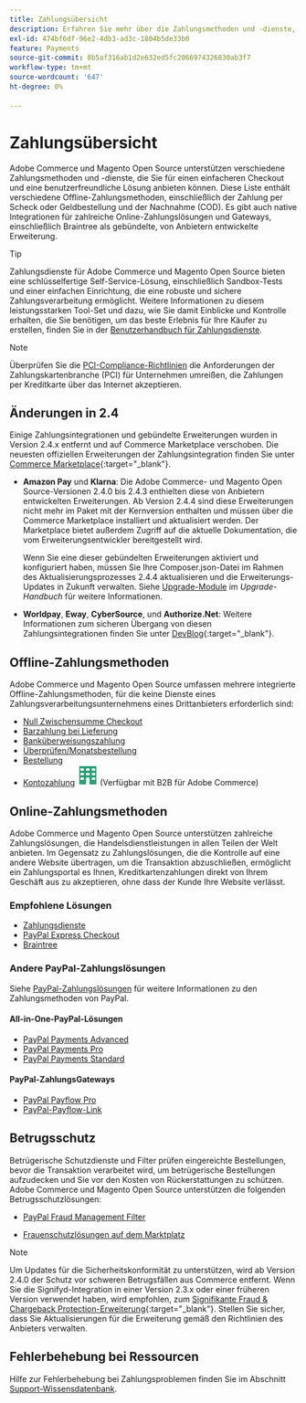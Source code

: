 ```yaml
---
title: Zahlungsübersicht
description: Erfahren Sie mehr über die Zahlungsmethoden und -dienste, die nativ in Adobe Commerce und Magento Open Source unterstützt werden.
exl-id: 474bf6df-96e2-4db3-ad3c-1804b5de33b0
feature: Payments
source-git-commit: 8b5af316ab1d2e632ed5fc2066974326830ab3f7
workflow-type: tm+mt
source-wordcount: '647'
ht-degree: 0%

---
```


# Zahlungsübersicht

Adobe Commerce und Magento Open Source unterstützen verschiedene Zahlungsmethoden und -dienste, die Sie für einen einfacheren Checkout und eine benutzerfreundliche Lösung anbieten können. Diese Liste enthält verschiedene Offline-Zahlungsmethoden, einschließlich der Zahlung per Scheck oder Geldbestellung und der Nachnahme (COD). Es gibt auch native Integrationen für zahlreiche Online-Zahlungslösungen und Gateways, einschließlich Braintree als gebündelte, von Anbietern entwickelte Erweiterung.

>[!TIP]
>
>Zahlungsdienste für Adobe Commerce und Magento Open Source bieten eine schlüsselfertige Self-Service-Lösung, einschließlich Sandbox-Tests und einer einfachen Einrichtung, die eine robuste und sichere Zahlungsverarbeitung ermöglicht. Weitere Informationen zu diesem leistungsstarken Tool-Set und dazu, wie Sie damit Einblicke und Kontrolle erhalten, die Sie benötigen, um das beste Erlebnis für Ihre Käufer zu erstellen, finden Sie in der [Benutzerhandbuch für Zahlungsdienste](https://experienceleague.adobe.com/docs/commerce-merchant-services/payment-services/guide-overview.html).

>[!NOTE]
>
>Überprüfen Sie die [PCI-Compliance-Richtlinien](../getting-started/compliance-pci.md) die Anforderungen der Zahlungskartenbranche (PCI) für Unternehmen umreißen, die Zahlungen per Kreditkarte über das Internet akzeptieren.

## Änderungen in 2.4

Einige Zahlungsintegrationen und gebündelte Erweiterungen wurden in Version 2.4.x entfernt und auf Commerce Marketplace verschoben. Die neuesten offiziellen Erweiterungen der Zahlungsintegration finden Sie unter [Commerce Marketplace](https://marketplace.magento.com/extensions/payments-security.html){:target=&quot;_blank&quot;}.

- **Amazon Pay** und **Klarna**: Die Adobe Commerce- und Magento Open Source-Versionen 2.4.0 bis 2.4.3 enthielten diese von Anbietern entwickelten Erweiterungen. Ab Version 2.4.4 sind diese Erweiterungen nicht mehr im Paket mit der Kernversion enthalten und müssen über die Commerce Marketplace installiert und aktualisiert werden. Der Marketplace bietet außerdem Zugriff auf die aktuelle Dokumentation, die vom Erweiterungsentwickler bereitgestellt wird.

  Wenn Sie eine dieser gebündelten Erweiterungen aktiviert und konfiguriert haben, müssen Sie Ihre Composer.json-Datei im Rahmen des Aktualisierungsprozesses 2.4.4 aktualisieren und die Erweiterungs-Updates in Zukunft verwalten. Siehe [Upgrade-Module](https://experienceleague.adobe.com/docs/commerce-operations/upgrade-guide/modules/upgrade.html) im _Upgrade-Handbuch_ für weitere Informationen.

- **Worldpay**, **Eway**, **CyberSource**, und **Authorize.Net**: Weitere Informationen zum sicheren Übergang von diesen Zahlungsintegrationen finden Sie unter [DevBlog](https://community.magento.com/t5/Magento-DevBlog/Deprecation-of-Magento-core-payment-integrations/ba-p/426445){:target=&quot;_blank&quot;}.

## Offline-Zahlungsmethoden

Adobe Commerce und Magento Open Source umfassen mehrere integrierte Offline-Zahlungsmethoden, für die keine Dienste eines Zahlungsverarbeitungsunternehmens eines Drittanbieters erforderlich sind:

- [Null Zwischensumme Checkout](zero-subtotal-checkout.md)
- [Barzahlung bei Lieferung](cash-on-delivery.md)
- [Banküberweisungszahlung](bank-transfer.md)
- [Überprüfen/Monatsbestellung](check-money-order.md)
- [Bestellung](purchase-order.md)
- [Kontozahlung](../b2b/enable-basic-features.md#configure-payment-on-account) ![B2B für Adobe Commerce](../assets/b2b.svg) (Verfügbar mit B2B für Adobe Commerce)

## Online-Zahlungsmethoden

Adobe Commerce und Magento Open Source unterstützen zahlreiche Zahlungslösungen, die Handelsdienstleistungen in allen Teilen der Welt anbieten. Im Gegensatz zu Zahlungslösungen, die die Kontrolle auf eine andere Website übertragen, um die Transaktion abzuschließen, ermöglicht ein Zahlungsportal es Ihnen, Kreditkartenzahlungen direkt von Ihrem Geschäft aus zu akzeptieren, ohne dass der Kunde Ihre Website verlässt.

### Empfohlene Lösungen

- [Zahlungsdienste](https://experienceleague.adobe.com/docs/commerce-merchant-services/payment-services/guide-overview.html)
- [PayPal Express Checkout](paypal-express-checkout.md)
- [Braintree](braintree.md)

### Andere PayPal-Zahlungslösungen

Siehe [PayPal-Zahlungslösungen](paypal.md) für weitere Informationen zu den Zahlungsmethoden von PayPal.

#### All-in-One-PayPal-Lösungen

- [PayPal Payments Advanced](paypal-payments-advanced.md)
- [PayPal Payments Pro](paypal-payments-pro.md)
- [PayPal Payments Standard](paypal-payments-standard.md)

#### PayPal-ZahlungsGateways

- [PayPal Payflow Pro](paypal-payflow-pro.md)
- [PayPal-Payflow-Link](paypal-payflow-link.md)

## Betrugsschutz

Betrügerische Schutzdienste und Filter prüfen eingereichte Bestellungen, bevor die Transaktion verarbeitet wird, um betrügerische Bestellungen aufzudecken und Sie vor den Kosten von Rückerstattungen zu schützen. Adobe Commerce und Magento Open Source unterstützen die folgenden Betrugsschutzlösungen:

- [PayPal Fraud Management Filter](paypal.md#paypal-fraud-management-filters)

- [Frauenschutzlösungen auf dem Marktplatz][1]

>[!NOTE]
>
>Um Updates für die Sicherheitskonformität zu unterstützen, wird ab Version 2.4.0 der Schutz vor schweren Betrugsfällen aus Commerce entfernt. Wenn Sie die Signifyd-Integration in einer Version 2.3.x oder einer früheren Version verwendet haben, wird empfohlen, zum [Signifikante Fraud &amp; Chargeback Protection-Erweiterung](https://marketplace.magento.com/signifyd-module-connect.html){:target=&quot;_blank&quot;}. Stellen Sie sicher, dass Sie Aktualisierungen für die Erweiterung gemäß den Richtlinien des Anbieters verwalten.

## Fehlerbehebung bei Ressourcen

Hilfe zur Fehlerbehebung bei Zahlungsproblemen finden Sie im Abschnitt [Support-Wissensdatenbank](https://experienceleague.adobe.com/docs/commerce-knowledge-base/kb/overview.html?lang=en).

[1]: https://marketplace.magento.com/catalogsearch/result?q=fraud%20protection
